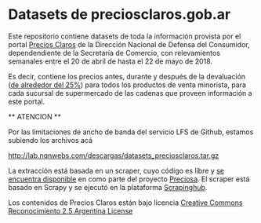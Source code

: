 # Datasets de preciosclaros.gob.ar

Este repositorio contiene datasets de toda la información provista por el portal [Precios Claros](https://www.preciosclaros.gob.ar) de la Dirección Nacional de Defensa del Consumidor, dependendiente de la Secretaría de Comercio,
con relevamientos semanales entre el 20 de abril de hasta el 22 de mayo de 2018.

Es decir, contiene los precios antes, durante y después de la devaluación ([de alrededor del 25%](https://invst.ly/7ij15))  para todos los productos de venta minorista, para cada sucursal de supermercado de las cadenas que proveen información a este portal.


** ATENCION **

Por las limitaciones de ancho de banda del servicio LFS de Github,
estamos subiendo los archivos acá

http://lab.nqnwebs.com/descargas/datasets_preciosclaros.tar.gz


La extracción está basada en un scraper, cuyo código es libre y [se encuentra disponible](https://github.com/mgaitan/preciosa/tree/develop/tools/scrappers/preciosclaros) en como parte del proyecto [Preciosa](https://github.com/mgaitan/preciosa). El scraper está basado en Scrapy y se ejecutó en la plataforma [Scrapinghub](http://scrapinghub.com).


Los contenidos de Precios Claros están bajo licencia [Creative Commons Reconocimiento 2.5 Argentina License](https://creativecommons.org/licenses/by/2.5/ar/)